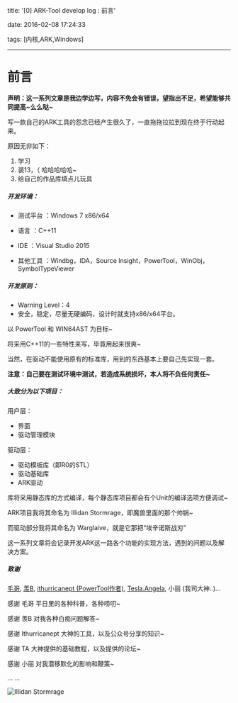 title: '[0] ARK-Tool develop log : 前言'

date: 2016-02-08 17:24:33

tags: [内核,ARK,Windows]

---

# 前言

**声明：这一系列文章是我边学边写，内容不免会有错误，望指出不足，希望能够共同提高~么么哒~**



写一款自己的ARK工具的怨念已经产生很久了，一直拖拖拉拉到现在终于行动起来。

原因无非如下：

1. 学习
2. 装13，（ 哈哈哈哈哈~
3. 给自己的作品库填点儿玩具

<!--more-->

##### 开发环境：

* 测试平台	：Windows 7 x86/x64


* 语言		：C++11


* IDE		：Visual Studio 2015
* 其他工具 ：Windbg，IDA，Source Insight，PowerTool，WinObj，SymbolTypeViewer

##### 开发原则：

* Warning Level：4
* 安全，稳定，尽量无硬编码，设计时就支持x86/x64平台。

以 PowerTool 和 WIN64AST 为目标~

将采用C++11的一些特性来写，毕竟用起来很爽~

当然，在驱动不能使用原有的标准库，用到的东西基本上要自己先实现一套。

**注意：自己要在测试环境中测试，若造成系统损坏，本人将不负任何责任~**

##### 大致分为以下项目：

用户层：

* 界面
* 驱动管理模块

驱动层：

* 驱动模板库（即R0的STL）
* 驱动基础库
* ARK驱动

库将采用静态库的方式编译，每个静态库项目都会有个Unit的编译选项方便调试~

ARK项目我将其命名为 Illidan Stormrage，即魔兽里面的那个帅锅~

而驱动部分我将其命名为 Warglaive，就是它那把“埃辛诺斯战刃”

这一系列文章将会记录开发ARK这一路各个功能的实现方法，遇到的问题以及解决方案。

##### 致谢

[毛哥](https://github.com/erriy), [羡B](http://SmallB.github.io/), [ithurricanept (PowerTool作者)](http://powertool.s601.xrea.com/), [Tesla.Angela](http://www.m5home.com/bbs/forum.php), 小丽 (我司大神..)...

感谢 毛哥 平日里的各种科普，各种唠叨~

感谢 羡B 对我各种白痴问题解答~

感谢 Ithurricanept 大神的工具，以及公众号分享的知识~

感谢 TA 大神提供的基础教程，以及提供的论坛~

感谢 小丽 对我潜移默化的影响和鞭策~

... ...

![Illidan Stormrage](IllidanBCart.jpg)